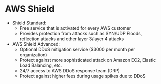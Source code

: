 # AWS Shield

* Shield Standard:
  * Free service that is activated for every AWS customer
  * Provides protection from attacks such as SYN/UDP Floods, reflection attacks and other layer 3/layer 4 attacks
* AWS Shield Advanced:
  * Optional DDoS mitigation service ($3000 per month per organization)
  * Protect against more sophisticated attack on Amazon EC2, Elastic Load Balancing, etc.
  * 24/7 access to AWS DDoS response team (DRP)
  * Protect against higher fees during usage spikes due to DDoS
  